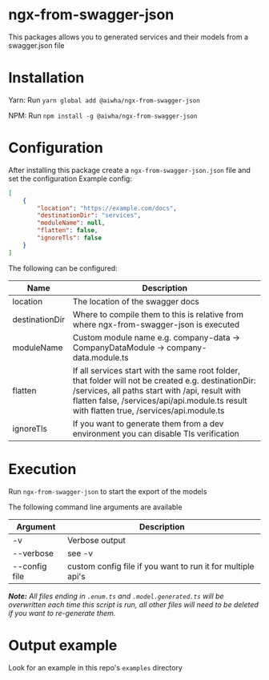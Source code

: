 # ngx-from-swagger-json

This packages allows you to generated services and their models from a swagger.json file

# Installation

Yarn: Run `yarn global add @aiwha/ngx-from-swagger-json`

NPM:  Run `npm install -g @aiwha/ngx-from-swagger-json`

# Configuration

After installing this package create a `ngx-from-swagger-json.json` file and set the configuration
Example config:
```json
[
	{
		"location": "https://example.com/docs",
		"destinationDir": "services",
		"moduleName": null,
		"flatten": false,
		"ignoreTls": false
	}
]
```

The following can be configured:

| Name | Description |
|----------|-------------|
| location | The location of the swagger docs |
| destinationDir | Where to compile them to this is relative from where ngx-from-swagger-json is executed |
| moduleName | Custom module name e.g. company-data -> CompanyDataModule -> company-data.module.ts |
| flatten | If all services start with the same root folder, that folder will not be created e.g. destinationDir: /services, all paths start with /api, result with flatten false, /services/api/api.module.ts result with flatten true, /services/api.module.ts |
| ignoreTls | If you want to generate them from a dev environment you can disable Tls verification |

# Execution

Run `ngx-from-swagger-json` to start the export of the models

The following command line arguments are available

| Argument | Description |
|----------|-------------|
| -v | Verbose output |
| --verbose | see -v |
| --config file | custom config file if you want to run it for multiple api's |

***Note:** All files ending in `.enum.ts` and `.model.generated.ts` will be overwritten each time this script is run, all other files will need to be deleted if you want to re-generate them.*

# Output example

Look for an example in this repo's `examples` directory
